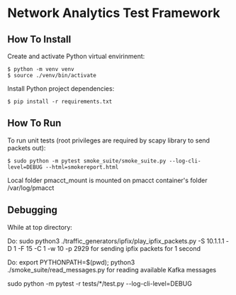 # Network Analytics Test Framework

## How To Install

Create and activate Python virtual envirinment:
```shell
$ python -m venv venv
$ source ./venv/bin/activate
```

Install Python project dependencies:
```shell
$ pip install -r requirements.txt
```

## How To Run

To run unit tests (root privileges are required by scapy library to send packets out):
```shell
$ sudo python -m pytest smoke_suite/smoke_suite.py --log-cli-level=DEBUG --html=smokereport.html
```


Local folder pmacct_mount is mounted on pmacct container's folder /var/log/pmacct


## Debugging
While at top directory:

Do:
sudo python3 ./traffic_generators/ipfix/play_ipfix_packets.py -S 10.1.1.1 -D 1 -F 15 -C 1 -w 10 -p 2929
for sending ipfix packets for 1 second

Do:
export PYTHONPATH=$(pwd); python3 ./smoke_suite/read_messages.py
for reading available Kafka messages

sudo python -m pytest -r tests/*/test.py --log-cli-level=DEBUG

